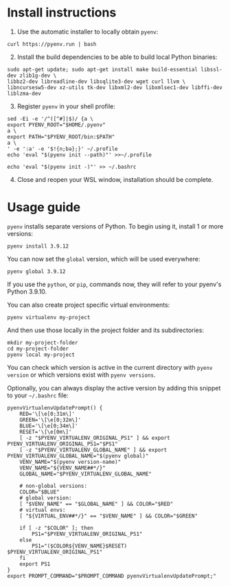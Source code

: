 # Install instructions

1. Use the automatic installer to locally obtain `pyenv`:

```
curl https://pyenv.run | bash
```

2. Install the build dependencies to be able to build local Python binaries:

```
sudo apt-get update; sudo apt-get install make build-essential libssl-dev zlib1g-dev \
libbz2-dev libreadline-dev libsqlite3-dev wget curl llvm \
libncursesw5-dev xz-utils tk-dev libxml2-dev libxmlsec1-dev libffi-dev liblzma-dev
```

3. Register `pyenv` in your shell profile:

```
sed -Ei -e '/^([^#]|$)/ {a \
export PYENV_ROOT="$HOME/.pyenv"
a \
export PATH="$PYENV_ROOT/bin:$PATH"
a \
' -e ':a' -e '$!{n;ba};}' ~/.profile
echo 'eval "$(pyenv init --path)"' >>~/.profile

echo 'eval "$(pyenv init -)"' >> ~/.bashrc
```

4. Close and reopen your WSL window, installation should be complete.


# Usage guide

`pyenv` installs separate versions of Python. To begin using it, install 1 or more versions:

```
pyenv install 3.9.12
```

You can now set the `global` version, which will be used everywhere:

```
pyenv global 3.9.12
```

If you use the `python`, or `pip`, commands now, they will refer to your pyenv's Python 3.9.10.

You can also create project specific virtual environments:

```
pyenv virtualenv my-project
```

And then use those locally in the project folder and its subdirectories:

```
mkdir my-project-folder
cd my-project-folder
pyenv local my-project
```

You can check which version is active in the current directory with `pyenv version` or which
versions exist with `pyenv versions`.

Optionally, you can always display the active version by adding this snippet to your `~/.bashrc` file:

```
pyenvVirtualenvUpdatePrompt() {
    RED='\[\e[0;31m\]'
    GREEN='\[\e[0;32m\]'
    BLUE='\[\e[0;34m\]'
    RESET='\[\e[0m\]'
    [ -z "$PYENV_VIRTUALENV_ORIGINAL_PS1" ] && export PYENV_VIRTUALENV_ORIGINAL_PS1="$PS1"
    [ -z "$PYENV_VIRTUALENV_GLOBAL_NAME" ] && export PYENV_VIRTUALENV_GLOBAL_NAME="$(pyenv global)"
    VENV_NAME="$(pyenv version-name)"
    VENV_NAME="${VENV_NAME##*/}"
    GLOBAL_NAME="$PYENV_VIRTUALENV_GLOBAL_NAME"

    # non-global versions:
    COLOR="$BLUE"
    # global version:
    [ "$VENV_NAME" == "$GLOBAL_NAME" ] && COLOR="$RED"
    # virtual envs:
    [ "${VIRTUAL_ENV##*/}" == "$VENV_NAME" ] && COLOR="$GREEN"

    if [ -z "$COLOR" ]; then
        PS1="$PYENV_VIRTUALENV_ORIGINAL_PS1"
    else
        PS1="($COLOR${VENV_NAME}$RESET) $PYENV_VIRTUALENV_ORIGINAL_PS1"
    fi
    export PS1
}
export PROMPT_COMMAND="$PROMPT_COMMAND pyenvVirtualenvUpdatePrompt;"
```
